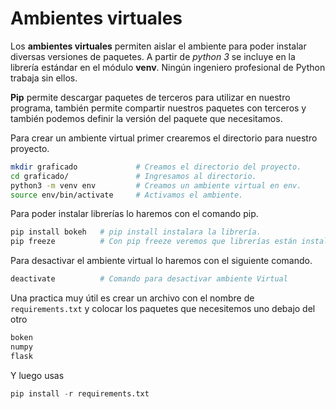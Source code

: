# Ambientes virtuales

Los **ambientes virtuales** permiten aislar el ambiente para poder instalar diversas versiones de paquetes. A partir de *python 3* se incluye en la librería estándar en el módulo **venv**. Ningún ingeniero profesional de Python trabaja sin ellos.

**Pip** permite descargar paquetes de terceros para utilizar en nuestro programa, también permite compartir nuestros paquetes con terceros y también podemos definir la versión del paquete que necesitamos.

Para crear un ambiente virtual primer crearemos el directorio para nuestro proyecto.

```bash
mkdir graficado             # Creamos el directorio del proyecto.
cd graficado/               # Ingresamos al directorio.
python3 -m venv env         # Creamos un ambiente virtual en env.
source env/bin/activate     # Activamos el ambiente.
```

Para poder instalar librerías lo haremos con el comando pip.

```python
pip install bokeh   # pip install instalara la librería.
pip freeze          # Con pip freeze veremos que librerías están instaladas.
```

Para desactivar el ambiente virtual lo haremos con el siguiente comando.

```python
deactivate          # Comando para desactivar ambiente Virtual
```

 Una practica muy útil es crear un archivo con el nombre de `requirements.txt` y colocar los paquetes que necesitemos uno debajo del otro

```python
boken
numpy
flask
```

Y luego usas

```python
pip install -r requirements.txt
```